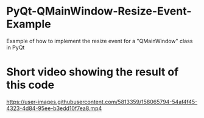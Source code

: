 # PyQt-QMainWindow-Resize-Event-Example
Example of how to implement the resize event for a "QMainWindow" class in PyQt

# Short video showing the result of this code
https://user-images.githubusercontent.com/5813359/158065794-54af4f45-4323-4d84-95ee-b3edd10f7ea8.mp4
